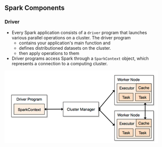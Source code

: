 ## Spark Components

### Driver
- Every Spark application consists of a `driver` program that launches various parallel operations on a cluster. The driver program
  - contains your application's main function and 
  - defines distributioned datasets on the cluster.
  - then apply operations to them
- Driver programs access Spark through a `SparkContext` object, which represents a connection to a computing cluster.

<img src="../figs/components-dist.png" width="600" />


